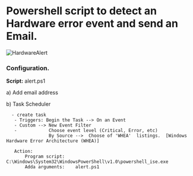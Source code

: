 # Powershell script to detect an Hardware error event and send an Email.

![HardwareAlert](https://github.com/user-attachments/assets/77a91e0b-f020-4888-bca8-d3f2d4579c83)

### Configuration.
**Script:** alert.ps1

a) Add email address

b) Task Scheduler

      - create task
       - Triggers: Begin the Task --> On an Event
       - Custom --> New Event Filter
       -            Choose event level (Critical, Error, etc)
                    By Source -->  Choose of 'WHEA'  listings.  [Windows Hardware Error Architecture (WHEA)]

       Action:
           Program script:  C:\Windows\System32\WindowsPowerShell\v1.0\powershell_ise.exe
           Adda arguments:    alert.ps1
